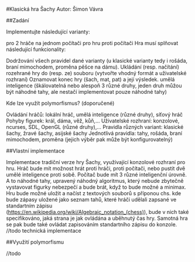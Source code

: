 #Klasická hra Šachy
Autor: Šimon Vávra

##Zadání

Implementujte následující varianty:

pro 2 hráče na jednom počítači
pro hru proti počítači
Hra musí splňovat následující funkcionality:

Dodržování všech pravidel dané varianty (u klasické varianty tedy i rošáda, braní mimochodem, proměna pěšce na dámu).
Ukládání (resp. načítání) rozehrané hry do (resp. ze) souboru (vytvořte vhodný formát a uživatelské rozhraní)
Oznamovat konec hry (šach, mat, pat) a její výsledek.
umělá inteligence (škálovatelná nebo alespoň 3 různé druhy, jeden druh můžou být náhodné tahy, ale nestačí implementovat pouze náhodné tahy)

Kde lze využít polymorfismus? (doporučené)

Ovládání hráčů: lokální hráč, umělá inteligence (různé druhy), síťový hráč
Pohyby figurek: král, dáma, věž, kůň,...
Uživatelské rozhraní: konzolové, ncurses, SDL, OpenGL (různé druhy),...
Pravidla různých variant: klasické šachy, žravé šachy, asijské šachy
Jednotlivá pravidla: tahy, rošáda, braní mimochodem, proměna (jejich výběr pak může být konfigurovatelný)


##Vlastní implementace

Implementace tradiční verze hry Šachy, využívající konzolové rozhraní pro hru. Hráč bude mít možnost hrát proti hráči, proti počítači, nebo pustit dvě umělé inteligence proti sobě. Počítač bude mít 3 různé inteligenční úrovně. A to náhodné tahy, upravený náhodný algoritmus, který nebude zbytečně vystavovat figurky nebezpečí a bude brát, když to bude možné a minimax. Hru bude možné uložit a načíst z textových souborů s příponou chs. kde bude zápasy uložené jako seznam tahů, které hráči udělali zapsané ve standartním zápisu (https://en.wikipedia.org/wiki/Algebraic_notation_(chess)), bude v nich také specifikováno, jaká strana je jak ovládána a uběhnutý čas hry. Samotná hra se pak bude také ovládat zapisováním standartního zápisu do konzole. //todo technická implementace

##Využití polymorfismu

//todo